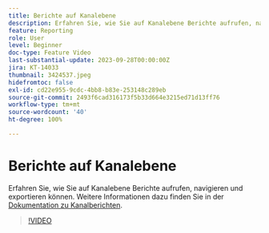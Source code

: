 ```yaml
---
title: Berichte auf Kanalebene
description: Erfahren Sie, wie Sie auf Kanalebene Berichte aufrufen, navigieren und exportieren können.
feature: Reporting
role: User
level: Beginner
doc-type: Feature Video
last-substantial-update: 2023-09-28T00:00:00Z
jira: KT-14033
thumbnail: 3424537.jpeg
hidefromtoc: false
exl-id: cd22e955-9cdc-4bb8-b83e-253148c289eb
source-git-commit: 2493f6cad316173f5b33d664e3215ed71d13ff76
workflow-type: tm+mt
source-wordcount: '40'
ht-degree: 100%

---
```


# Berichte auf Kanalebene

Erfahren Sie, wie Sie auf Kanalebene Berichte aufrufen, navigieren und exportieren können. Weitere Informationen dazu finden Sie in der [Dokumentation zu Kanalberichten](https://experienceleague.adobe.com/docs/journey-optimizer/using/reporting/channel-report/channel-report.html?lang=de).

>[!VIDEO](https://video.tv.adobe.com/v/3424537/?learn=on)
